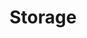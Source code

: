 ---
title: Storage
description: What does your user need to know to try your project?
categories: [Storage Provider]
tags: [storage, core]
---